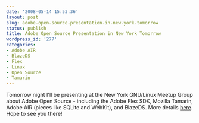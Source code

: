 ```yaml
---
date: '2008-05-14 15:53:36'
layout: post
slug: adobe-open-source-presentation-in-new-york-tomorrow
status: publish
title: Adobe Open Source Presentation in New York Tomorrow
wordpress_id: '277'
categories:
- Adobe AIR
- BlazeDS
- Flex
- Linux
- Open Source
- Tamarin
---
```


Tomorrow night I'll be presenting at the New York GNU/Linux Meetup Group about Adobe Open Source - including the Adobe Flex SDK, Mozilla Tamarin, Adobe AIR (pieces like SQLite and WebKit), and BlazeDS.  More details [here](http://linux.meetup.com/392/calendar/7593094/).  Hope to see you there!
